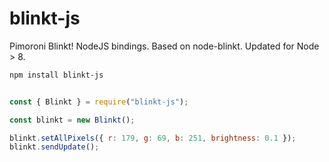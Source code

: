 # blinkt-js

Pimoroni Blinkt! NodeJS bindings. Based on node-blinkt. Updated for Node > 8.

```sh
npm install blinkt-js
```

```javascript

const { Blinkt } = require("blinkt-js");

const blinkt = new Blinkt();

blinkt.setAllPixels({ r: 179, g: 69, b: 251, brightness: 0.1 });
blinkt.sendUpdate();

```